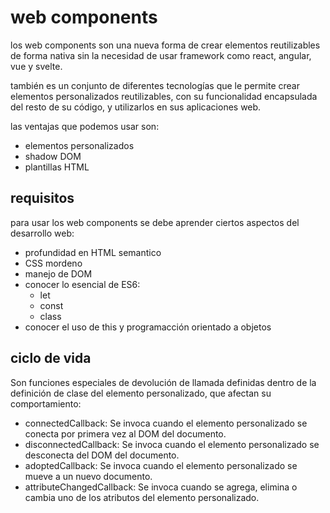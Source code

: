 # web components

los web components son una nueva forma de crear elementos reutilizables de forma nativa sin la necesidad de usar framework como react, angular, vue y svelte.

también es un conjunto de diferentes tecnologías que le permite crear elementos personalizados reutilizables, con su funcionalidad encapsulada del resto de su código, y utilizarlos en sus aplicaciones web.

las ventajas que podemos usar son:

- elementos personalizados
- shadow DOM
- plantillas HTML

## requisitos

para usar los web components se debe aprender ciertos aspectos del desarrollo web:

- profundidad en HTML semantico
- CSS mordeno
- manejo de DOM
- conocer lo esencial de ES6:
  - let
  - const
  - class
- conocer el uso de this y programacción orientado a objetos

## ciclo de vida

Son funciones especiales de devolución de llamada definidas dentro de la definición de clase del elemento personalizado, que afectan su comportamiento:

- connectedCallback: Se invoca cuando el elemento personalizado se conecta por primera vez al DOM del documento.
- disconnectedCallback: Se invoca cuando el elemento personalizado se desconecta del DOM del documento.
- adoptedCallback: Se invoca cuando el elemento personalizado se mueve a un nuevo documento.
- attributeChangedCallback: Se invoca cuando se agrega, elimina o cambia uno de los atributos del elemento personalizado.